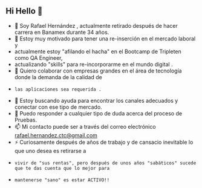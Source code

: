 ## Hi Hello 👋

- 🔭 Soy Rafael Hernández , actualmente retirado después de hacer carrera en Banamex durante 34 años.
- 🌱 Estoy muy motivado para tener una re-inserción en el mercado laboral y
-    actualmente estoy "afilando el hacha" en el Bootcamp de Tripleten como QA Engineer,
-    actualizando "skills" para re-incorporarme en el mundo digital .
- 👯 Quiero colaborar con empresas grandes en el área de tecnología donde la demanda de la calidad de
-     las aplicaciones sea requerida .
- 🤔 Estoy buscando ayuda para encontrar los canales adecuados y conectar con ese tipo de mercado.
- 💬 Puedo responder a cualquier tipo de duda acerca del proceso de Pruebas.
- 📫 Mi contacto puede ser a través del correo electrónico rafael.hernandez.ctc@gmail.com 
- ⚡ Curiosamente después de años de trabajo y de cansacio inevitable lo que uno desea es retirarse a
-     vivir de "sus rentas", pero después de unos años "sabáticos" sucede que te das cuenta que lo mejor para 
-     mantenerse "sano" es estar ACTIVO!!

